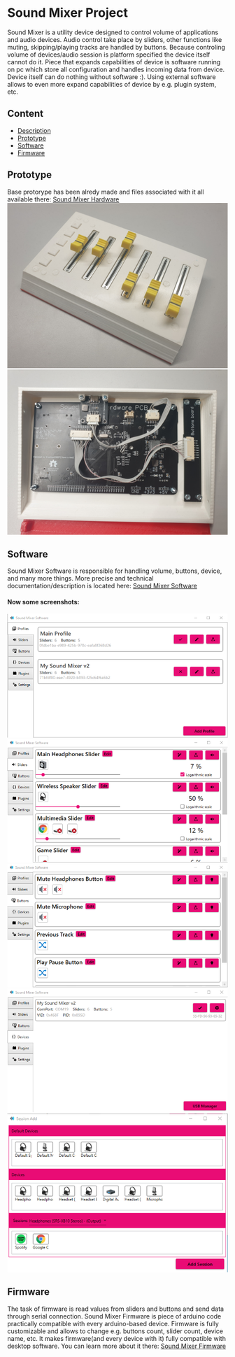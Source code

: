 # Sound Mixer Project
Sound Mixer is a utility device designed to control volume of applications and audio devices. Audio control take place by sliders, other functions like muting, skipping/playing tracks are handled by buttons. Because controling volume of devices/audio session is platform specified the device itself cannot do it. Piece that expands capabilities of device is software running on pc which store all configuration and handles incoming data from device. Device itself can do nothing without software :). Using external software allows to even more expand capabilities of device by e.g. plugin system, etc.
## Content
* [Description](#sound-mixer-project)
* [Prototype](#prototype)
* [Software](#software)
* [Firmware](#firmware)

## Prototype
Base protorype has been alredy made and files associated with it all available there: [Sound Mixer Hardware](https://github.com/Krystian20857/SoundMixerHardware)
![Sound Mixer](./images/base_image.jpg)
![Sound Mixer Inside](./images/base_inside.jpg)

## Software
Sound Mixer Software is responsible for handling volume, buttons, device, and many more things. More precise and technical documentation/description is located here: [Sound Mixer Software](https://github.com/Krystian20857/SoundMixerSoftware)

#### Now some screenshots: 
![Sound Mixer Software Profiles](https://raw.githubusercontent.com/Krystian20857/SoundMixerSoftware/master/github/images/software_profiles.png)
![Sound Mixer Software Sliders](https://raw.githubusercontent.com/Krystian20857/SoundMixerSoftware/master/github/images/software_sliders.png)
![Sound Mixer Software Buttons](https://raw.githubusercontent.com/Krystian20857/SoundMixerSoftware/master/github/images/software_buttons.png)
![Sound Mixer Software Devices](https://raw.githubusercontent.com/Krystian20857/SoundMixerSoftware/master/github/images/software_devices.png)
![Sound Mixer Software Devices](https://raw.githubusercontent.com/Krystian20857/SoundMixerSoftware/master/github/images/software_addsession.png)

## Firmware
The task of firmware is read values from sliders and buttons and send data through serial connection. Sound Mixer Firmware is piece of arduino code practically compatible with every arduino-based device. Firmware is fully customizable and allows to change e.g. buttons count, slider count, device name, etc. It makes firmware(and every device with it) fully compatible with desktop software. You can learn more about it there: [Sound Mixer Firmware](https://github.com/Krystian20857/SoundMixerFirmware)
